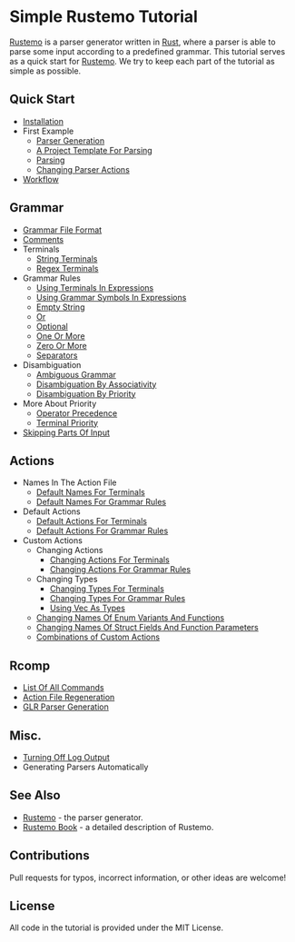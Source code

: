 # Simple Rustemo Tutorial

[Rustemo](https://github.com/igordejanovic/rustemo) is a parser generator written in [Rust](https://www.rust-lang.org/), where a parser is able to parse some input according to a predefined grammar.
This tutorial serves as a quick start for [Rustemo](https://github.com/igordejanovic/rustemo).
We try to keep each part of the tutorial as simple as possible.

## Quick Start

* [Installation](./tutorial/installation.md)
* First Example
  * [Parser Generation](./tutorial/parser_generation.md)
  * [A Project Template For Parsing](./tutorial/a_project_template_for_parsing.md)
  * [Parsing](./tutorial/parsing.md)
  * [Changing Parser Actions](./tutorial/changing_parser_actions.md)
* [Workflow](./tutorial/workflow.md)

## Grammar

* [Grammar File Format](./tutorial/grammar_file_format.md)
* [Comments](./tutorial/comments.md)
* Terminals
  * [String Terminals](./tutorial/string_terminals.md)
  * [Regex Terminals](./tutorial/regex_terminals.md)
* Grammar Rules
  * [Using Terminals In Expressions](./tutorial/using_terminals_in_expressions.md)
  * [Using Grammar Symbols In Expressions](./tutorial/using_grammar_symbols_in_expressions.md)
  * [Empty String](./tutorial/empty_string.md)
  * [Or](./tutorial/or.md)
  * [Optional](./tutorial/optional.md)
  * [One Or More](./tutorial/one_or_more.md)
  * [Zero Or More](./tutorial/zero_or_more.md)
  * [Separators](./tutorial/separators.md)
* Disambiguation
  * [Ambiguous Grammar](./tutorial/ambiguous_grammar.md)
  * [Disambiguation By Associativity](./tutorial/disambiguation_by_associativity.md)
  * [Disambiguation By Priority](./tutorial/disambiguation_by_priority.md)
* More About Priority
  * [Operator Precedence](./tutorial/operator_precedence.md)
  * [Terminal Priority](./tutorial/terminal_priority.md)
* [Skipping Parts Of Input](./tutorial/skipping_parts_of_input.md)

## Actions

* Names In The Action File
  * [Default Names For Terminals](./tutorial/default_names_for_terminals.md)
  * [Default Names For Grammar Rules](./tutorial/default_names_for_grammar_rules.md)
* Default Actions
  * [Default Actions For Terminals](./tutorial/default_actions_for_terminals.md)
  * [Default Actions For Grammar Rules](./tutorial/default_actions_for_grammar_rules.md)
* Custom Actions
  * Changing Actions
    * [Changing Actions For Terminals](./tutorial/changing_actions_for_terminals.md)
    * [Changing Actions For Grammar Rules](./tutorial/changing_actions_for_grammar_rules.md)
  * Changing Types
    * [Changing Types For Terminals](./tutorial/changing_types_for_terminals.md)
    * [Changing Types For Grammar Rules](./tutorial/changing_types_for_grammar_rules.md)
    * [Using Vec As Types](./tutorial/using_vec_as_types.md)
  * [Changing Names Of Enum Variants And Functions](./tutorial/changing_names_of_enum_variants_and_functions.md)
  * [Changing Names Of Struct Fields And Function Parameters](./tutorial/changing_names_of_struct_fields_and_function_parameters.md)
  * [Combinations of Custom Actions](./tutorial/combinations_of_custom_actions.md)

## Rcomp

* [List Of All Commands](./tutorial/list_of_all_commands.md)
* [Action File Regeneration](./tutorial/action_file_regeneration.md)
* [GLR Parser Generation](./tutorial/glr_parser_generation.md)

## Misc.

* [Turning Off Log Output](./tutorial/turning_off_log_output.md)
* Generating Parsers Automatically

## See Also

* [Rustemo](https://github.com/igordejanovic/rustemo) - the parser generator.
* [Rustemo Book](https://www.igordejanovic.net/rustemo/) - a detailed description of Rustemo.

## Contributions

Pull requests for typos, incorrect information, or other ideas are welcome!

## License

All code in the tutorial is provided under the MIT License.
